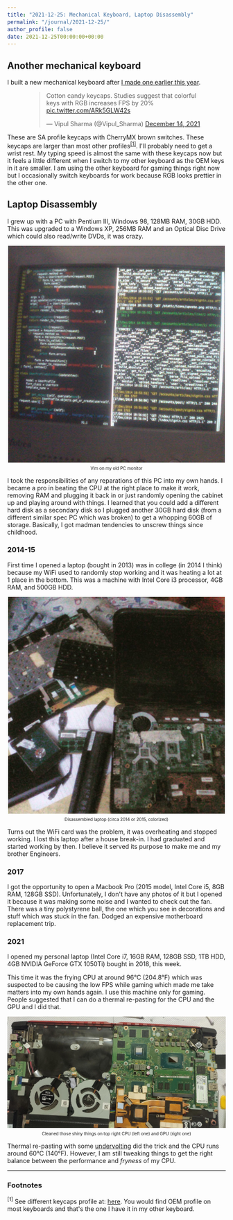 ```yaml
---
title: "2021-12-25: Mechanical Keyboard, Laptop Disassembly"
permalink: "/journal/2021-12-25/"
author_profile: false
date: 2021-12-25T00:00:00+00:00
---
```


## Another mechanical keyboard

I built a new mechanical keyboard after [I made one earlier this year][mechanical-keyboard].

<div style="margin: auto;width:80%;">
<blockquote class="twitter-tweet"><p lang="en" dir="ltr">Cotton candy keycaps. Studies suggest that colorful keys with RGB increases FPS by 20% <a href="https://t.co/ARk5GLW42s">pic.twitter.com/ARk5GLW42s</a></p>&mdash; Vipul Sharma (@Vipul_Sharma) <a href="https://twitter.com/Vipul_Sharma/status/1470714747586707456?ref_src=twsrc%5Etfw">December 14, 2021</a></blockquote> <script async src="https://platform.twitter.com/widgets.js" charset="utf-8"></script>
</div>

These are SA profile keycaps with CherryMX brown switches. These keycaps are
larger than most other profiles<sup>[\[1\]][keyboard-profiles]</sup>. I'll
probably need to get a wrist rest. My typing speed is almost the same with
these keycaps now but it feels a little different when I switch to my other
keyboard as the OEM keys in it are smaller. I am using the other keyboard for
gaming things right now but I occasionally switch keyboards for work because
RGB looks prettier in the other one.

## Laptop Disassembly

I grew up with a PC with Pentium III, Windows 98, 128MB RAM, 30GB HDD. This was
upgraded to a Windows XP, 256MB RAM and an Optical Disc Drive which could also
read/write DVDs, it was crazy.

<div style="text-align: center">
<img src="/assets/images/old-pc-vim.jpg" alt="speaker-jack" style="width:500px;"/>
<p style="text-align:center;font-size:0.7em;margin-top:5px">Vim on my old PC monitor</p>
</div>

I took the responsibilities of any reparations of this PC into my own hands. I
became a pro in beating the CPU at the right place to make it work, removing
RAM and plugging it back in or just randomly opening the cabinet up and playing
around with things. I learned that you could add a different hard disk as a
secondary disk so I plugged another 30GB hard disk (from a different similar
spec PC which was broken) to get a whopping 60GB of storage. Basically, I got
madman tendencies to unscrew things since childhood.

### 2014-15

First time I opened a laptop (bought in 2013) was in college (in 2014 I think) because my WiFi
used to randomly stop working and it was heating a lot at 1 place in the
bottom. This was a machine with Intel Core i3 processor, 4GB RAM, and 500GB
HDD.

<div style="text-align: center">
<img src="/assets/images/laptop-disassembly-1.jpg" alt="laptop-disassembly" style="width:500px;"/>
<p style="text-align:center;font-size:0.7em;margin-top:5px">Disassembled laptop (circa 2014 or 2015, colorized)</p>
</div>

Turns out the WiFi card was the problem, it was overheating and stopped
working. I lost this laptop after a house break-in. I had graduated and started
working by then. I believe it served its purpose to make me and my brother
Engineers.

### 2017

I got the opportunity to open a Macbook Pro (2015 model, Intel Core i5, 8GB
RAM, 128GB SSD). Unfortunately, I don't have any photos of it but I opened it
because it was making some noise and I wanted to check out the fan. There was a
tiny polystyrene ball, the one which you see in decorations and stuff which was
stuck in the fan. Dodged an expensive motherboard replacement trip.

### 2021

I opened my personal laptop (Intel Core i7, 16GB RAM, 128GB SSD, 1TB HDD, 4GB
NVIDIA GeForce GTX 1050Ti) bought in 2018, this week.

This time it was the frying CPU at around 96°C (204.8°F) which was suspected to
be causing the low FPS while gaming which made me take matters into my own
hands again. I use this machine only for gaming. People suggested that I can do
a thermal re-pasting for the CPU and the GPU and I did that.

<div style="text-align: center">
<img src="/assets/images/laptop-disassembly-2.jpg" alt="laptop-disassembly" style="width:600px;"/>
<p style="text-align:center;font-size:0.7em;margin-top:5px">Cleaned those shiny things on top right CPU (left one) and GPU (right one)</p>
</div>

Thermal re-pasting with some [undervolting][undervolting] did the trick and the
CPU runs around 60°C (140°F). However, I am still tweaking things to get the
right balance between the performance and *fryness* of my CPU.

---

### Footnotes

<sup><a name="keyboard-profiles">[1]</a></sup> See different keycaps profile
at: [here][profile]. You would find OEM profile on most keyboards and that's
the one I have it in my other keyboard.

[mechanical-keyboard]: https://vipul.xyz/random/building-mechanical-keyboard/
[keyboard-profiles]: #keyboard-profiles
[profile]: https://imgur.com/kFxqOm8
[undervolting]: https://en.wikipedia.org/wiki/Dynamic_voltage_scaling

